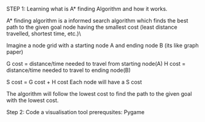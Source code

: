 STEP 1: Learning what is A* finding Algorithm and how it works.

A* finding algorithm is a informed search algorithm which finds the best path to the given goal node having the smallest cost (least distance travelled, shortest time, etc.)\

Imagine a node grid with a starting node A and ending node B
(its like graph paper)

G cost = distance/time needed to travel from starting node(A)
H cost = distance/time needed to travel to ending node(B)

S cost = G cost + H cost
Each node will have a S cost

The algorithm will follow the lowest cost to find the path to the given goal with the lowest cost.

Step 2: Code a visualisation tool
prerequsites: Pygame

